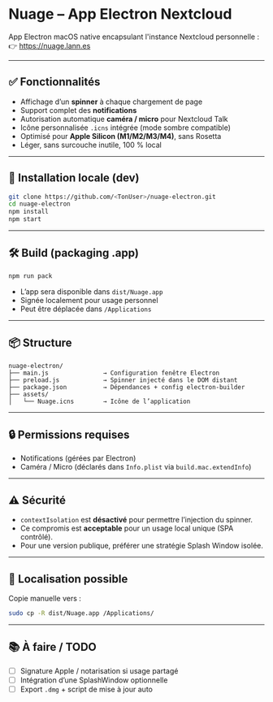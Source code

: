 # Nuage – App Electron Nextcloud

App Electron macOS native encapsulant l'instance Nextcloud personnelle :  
👉 https://nuage.lann.es

---

## ✅ Fonctionnalités

- Affichage d’un **spinner** à chaque chargement de page
- Support complet des **notifications**
- Autorisation automatique **caméra / micro** pour Nextcloud Talk
- Icône personnalisée `.icns` intégrée (mode sombre compatible)
- Optimisé pour **Apple Silicon (M1/M2/M3/M4)**, sans Rosetta
- Léger, sans surcouche inutile, 100 % local

---

## 🧪 Installation locale (dev)

```bash
git clone https://github.com/<TonUser>/nuage-electron.git
cd nuage-electron
npm install
npm start
```

---

## 🛠️ Build (packaging .app)

```bash
npm run pack
```

- L’app sera disponible dans `dist/Nuage.app`
- Signée localement pour usage personnel
- Peut être déplacée dans `/Applications`

---

## 📦 Structure

```
nuage-electron/
├── main.js               → Configuration fenêtre Electron
├── preload.js            → Spinner injecté dans le DOM distant
├── package.json          → Dépendances + config electron-builder
├── assets/
│   └── Nuage.icns        → Icône de l’application
```

---

## 🔒 Permissions requises

- Notifications (gérées par Electron)
- Caméra / Micro (déclarés dans `Info.plist` via `build.mac.extendInfo`)

---

## ⚠️ Sécurité

- `contextIsolation` est **désactivé** pour permettre l’injection du spinner.
- Ce compromis est **acceptable** pour un usage local unique (SPA contrôlé).
- Pour une version publique, préférer une stratégie Splash Window isolée.

---

## 📁 Localisation possible

Copie manuelle vers :

```bash
sudo cp -R dist/Nuage.app /Applications/
```

---

## 📚 À faire / TODO

- [ ] Signature Apple / notarisation si usage partagé
- [ ] Intégration d’une SplashWindow optionnelle
- [ ] Export `.dmg` + script de mise à jour auto
